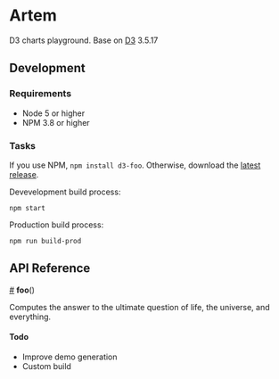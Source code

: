 # Artem

D3 charts playground. Base on [D3](https://d3js.org/) 3.5.17

## Development

### Requirements

* Node 5 or higher
* NPM 3.8 or higher

### Tasks

If you use NPM, `npm install d3-foo`. Otherwise, download the [latest release](https://github.com/roncr/artem/releases/latest).

Devevelopment build process:

    npm start

Production build process:

    npm run build-prod

## API Reference

<a href="#foo" name="foo">#</a> <b>foo</b>()

Computes the answer to the ultimate question of life, the universe, and everything.


#### Todo

* Improve demo generation
* Custom build